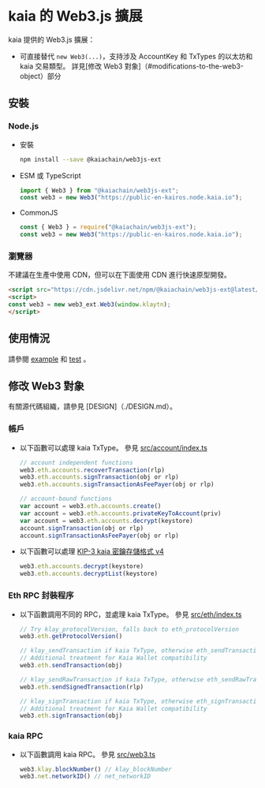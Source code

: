 # kaia 的 Web3.js 擴展

kaia 提供的 Web3.js 擴展：

- 可直接替代 `new Web3(...)`，支持涉及 AccountKey 和 TxTypes 的以太坊和 kaia 交易類型。 詳見[修改 Web3 對象]（#modifications-to-the-web3-object）部分

## 安裝

### Node.js

- 安裝
  ```sh
  npm install --save @kaiachain/web3js-ext
  ```
- ESM 或 TypeScript
  ```ts
  import { Web3 } from "@kaiachain/web3js-ext";
  const web3 = new Web3("https://public-en-kairos.node.kaia.io");
  ```
- CommonJS
  ```js
  const { Web3 } = require("@kaiachain/web3js-ext");
  const web3 = new Web3("https://public-en-kairos.node.kaia.io");
  ```

### 瀏覽器

不建議在生產中使用 CDN，但可以在下面使用 CDN 進行快速原型開發。

```html
<script src="https://cdn.jsdelivr.net/npm/@kaiachain/web3js-ext@latest/dist/web3js-ext.bundle.js"></script>
<script>
const web3 = new web3_ext.Web3(window.klaytn);
</script>
```

## 使用情況

請參閱 [example](./example) 和 [test](./test) 。

## 修改 Web3 對象

有關源代碼組織，請參見 [DESIGN]（./DESIGN.md）。

### 帳戶

- 以下函數可以處理 kaia TxType。 參見 [src/account/index.ts](./src/account/index.ts)
  ```js
  // account independent functions
  web3.eth.accounts.recoverTransaction(rlp)
  web3.eth.accounts.signTransaction(obj or rlp)
  web3.eth.accounts.signTransactionAsFeePayer(obj or rlp)

  // account-bound functions
  var account = web3.eth.accounts.create()
  var account = web3.eth.accounts.privateKeyToAccount(priv)
  var account = web3.eth.accounts.decrypt(keystore)
  account.signTransaction(obj or rlp)
  account.signTransactionAsFeePayer(obj or rlp)
  ```
- 以下函數可以處理 [KIP-3 kaia 密鑰存儲格式 v4](https://kips.kaia.io/KIPs/kip-3)
  ```js
  web3.eth.accounts.decrypt(keystore)
  web3.eth.accounts.decryptList(keystore)
  ```

### Eth RPC 封裝程序

- 以下函數調用不同的 RPC，並處理 kaia TxType。 參見 [src/eth/index.ts](./src/eth/index.ts)
  ```js
  // Try klay_protocolVersion, falls back to eth_protocolVersion
  web3.eth.getProtocolVersion()

  // klay_sendTransaction if kaia TxType, otherwise eth_sendTransaction
  // Additional treatment for Kaia Wallet compatibility
  web3.eth.sendTransaction(obj)

  // klay_sendRawTransaction if kaia TxType, otherwise eth_sendRawTransaction
  web3.eth.sendSignedTransaction(rlp)

  // klay_signTransaction if kaia TxType, otherwise eth_signTransaction
  // Additional treatment for Kaia Wallet compatibility
  web3.eth.signTransaction(obj)
  ```

### kaia RPC

- 以下函數調用 kaia RPC。 參見 [src/web3.ts](./src/web3.ts)
  ```js
  web3.klay.blockNumber() // klay_blockNumber
  web3.net.networkID() // net_networkID
  ```
